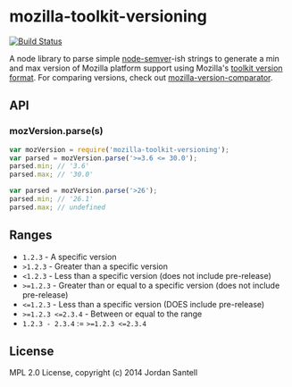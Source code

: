 # mozilla-toolkit-versioning

[![Build Status](https://travis-ci.org/jsantell/mozilla-toolkit-versioning.png)](https://travis-ci.org/jsantell/mozilla-toolkit-versioning)

A node library to parse simple [node-semver](https://github.com/isaacs/node-semver/)-ish strings to generate a min and max version of Mozilla platform support using Mozilla's [toolkit version format](https://developer.mozilla.org/en-US/docs/Toolkit_version_format). For comparing versions, check out [mozilla-version-comparator](https://github.com/linagora/mozilla-version-comparator).

## API

### mozVersion.parse(s)

```javascript
var mozVersion = require('mozilla-toolkit-versioning');
var parsed = mozVersion.parse('>=3.6 <= 30.0');
parsed.min; // '3.6'
parsed.max; // '30.0'

var parsed = mozVersion.parse('>26');
parsed.min; // '26.1'
parsed.max; // undefined
```

## Ranges

* `1.2.3` - A specific version
* `>1.2.3` - Greater than a specific version
* `<1.2.3` - Less than a specific version (does not include pre-release)
* `>=1.2.3` - Greater than or equal to a specific version (does not include pre-release)
* `<=1.2.3` - Less than a specific version (DOES include pre-release)
* `>=1.2.3 <=2.3.4` - Between or equal to the range
* `1.2.3 - 2.3.4` := `>=1.2.3 <=2.3.4`

## License

MPL 2.0 License, copyright (c) 2014 Jordan Santell
